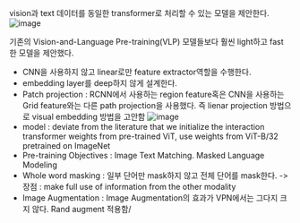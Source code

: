 vision과 text 데이터를 동일한 transformer로 처리할 수 있는 모델을 제안한다.
![image](https://user-images.githubusercontent.com/70581043/161429284-196e6c21-0154-4192-8c36-d707d74acd6f.png)

기존의 Vision-and-Language Pre-training(VLP) 모델들보다 훨씬 light하고 fast 한 모델을 제안했다. 
- CNN을 사용하지 않고 linear로만 feature extractor역할을 수행한다.
- embedding layer를 deep하지 않게 설계한다.
- Patch projection : RCNN에서 사용하는 region feature혹은 CNN을 사용하는 Grid feature와는 다른 path projection을 사용했다. 즉 lienar projection 방법으로  visual embedding 방법을 고안함
![image](https://user-images.githubusercontent.com/70581043/161429459-fa268bd7-348c-4477-a09d-75cbf60db21b.png)
- model : deviate from the literature that we initialize the interaction transformer weights from pre-trained ViT, use weights from ViT-B/32 pretrained on ImageNet
- Pre-training Objectives : Image Text Matching. Masked Language Modeling
- Whole word masking : 일부 단어만 mask하지 않고 전체 단어를 mask한다. -> 장점 : make full use of information from the other modality
- Image Augmentation : Image Augmentation의 효과가 VPN에서는 그다지 크지 않다. Rand augment 적용함/